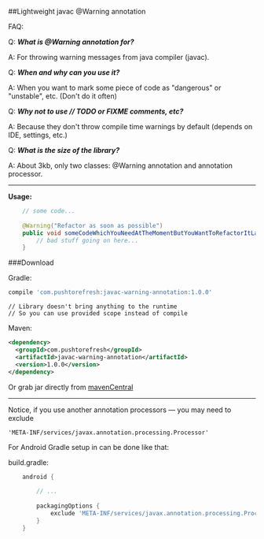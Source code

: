 ##Lightweight javac @Warning annotation

FAQ:

Q: ***What is @Warning annotation for?***

A: For throwing warning messages from java compiler (javac).

Q: ***When and why can you use it?***

A: When you want to mark some piece of code as "dangerous" or "unstable", etc. (Don't do it often)

Q: ***Why not to use // TODO or FIXME comments, etc?*** 

A: Because they don't throw compile time warnings by default (depends on IDE, settings, etc.)

Q: ***What is the size of the library?*** 

A: About 3kb, only two classes: @Warning annotation and annotation processor.

------------------------------
**Usage:**

```java
    // some code...
    
    @Warning("Refactor as soon as possible")
    public void someCodeWhichYouNeedAtTheMomentButYouWantToRefactorItLater() {
        // bad stuff going on here...
    }
```

###Download

Gradle:

```groovy
compile 'com.pushtorefresh:javac-warning-annotation:1.0.0'
```
    // Library doesn't bring anything to the runtime
    // So you can use provided scope instead of compile 

Maven:
```xml
<dependency>
  <groupId>com.pushtorefresh</groupId>
  <artifactId>javac-warning-annotation</artifactId>
  <version>1.0.0</version>
</dependency>
```

Or grab jar directly from [mavenCentral](https://search.maven.org/#search%7Cgav%7C1%7Cg%3A%22com.pushtorefresh%22%20AND%20a%3A%22javac-warning-annotation%22)

------------------------------

Notice, if you use another annotation processors — you may need to exclude 
    
    'META-INF/services/javax.annotation.processing.Processor'
    
For Android Gradle setup in can be done like that:

build.gradle:
```groovy    
    android {
        
        // ...
        
        packagingOptions {
            exclude 'META-INF/services/javax.annotation.processing.Processor'
        }
    }
```
